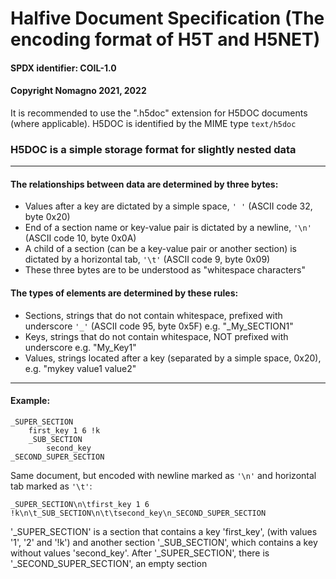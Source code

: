 # Halfive Document Specification (The encoding format of H5T and H5NET)
#### SPDX identifier: COIL-1.0
#### Copyright Nomagno 2021, 2022

It is recommended to use the ".h5doc" extension for H5DOC documents (where applicable).
H5DOC is identified by the MIME type `text/h5doc`

### H5DOC is a simple storage format for slightly nested data

***

#### The relationships between data are determined by three bytes:
 - Values after a key are dictated by a simple space, `' '` (ASCII code 32, byte 0x20)
 - End of a section name or key-value pair is dictated by a newline, `'\n'` (ASCII code 10, byte 0x0A)
 - A child of a section (can be a key-value pair or another section) is dictated by a horizontal tab, `'\t'` (ASCII code 9, byte 0x09)
 - These three bytes are to be understood as "whitespace characters"

#### The types of elements are determined by these rules:
 - Sections, strings that do not contain whitespace, prefixed with underscore `'_'` (ASCII code 95, byte 0x5F) e.g. "_My_SECTION1"
 - Keys, strings that do not contain whitespace, NOT prefixed with underscore e.g. "My_Key1"
 - Values, strings located after a key (separated by a simple space, 0x20), e.g. "mykey value1 value2"

***

#### Example:

```
_SUPER_SECTION
	first_key 1 6 !k
	_SUB_SECTION
		second_key
_SECOND_SUPER_SECTION
```

Same document, but encoded with newline marked as `'\n'` and horizontal tab marked as `'\t'`:

```
_SUPER_SECTION\n\tfirst_key 1 6 !k\n\t_SUB_SECTION\n\t\tsecond_key\n_SECOND_SUPER_SECTION
```

'_SUPER_SECTION' is a section that contains a key 'first_key', (with values '1', '2' and '!k') and another section '_SUB_SECTION', which contains a key without values 'second_key'. After '_SUPER_SECTION', there is '_SECOND_SUPER_SECTION', an empty section
